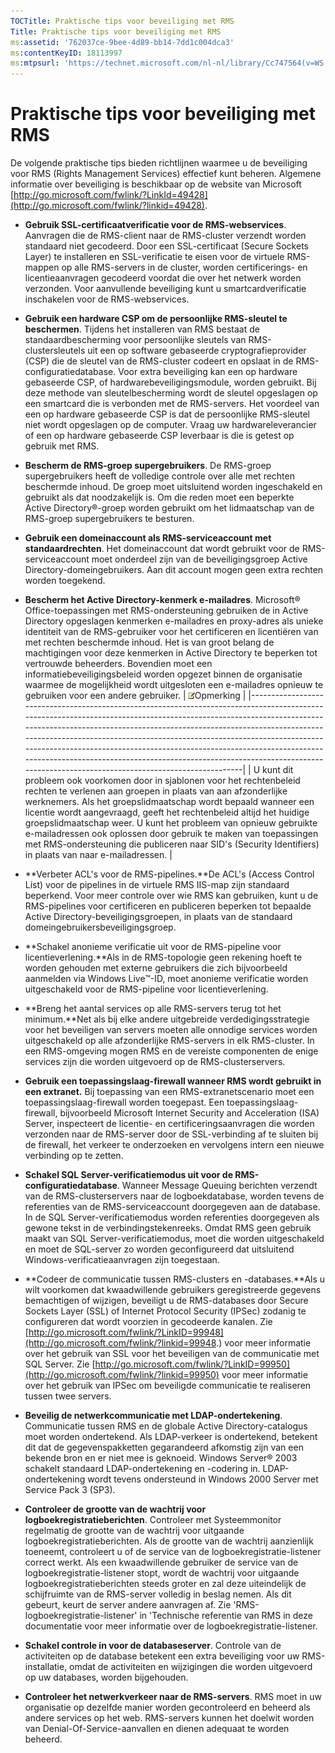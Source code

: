 ```yaml
---
TOCTitle: Praktische tips voor beveiliging met RMS
Title: Praktische tips voor beveiliging met RMS
ms:assetid: '762037ce-9bee-4d89-bb14-7dd1c004dca3'
ms:contentKeyID: 18113997
ms:mtpsurl: 'https://technet.microsoft.com/nl-nl/library/Cc747564(v=WS.10)'
---
```


Praktische tips voor beveiliging met RMS
========================================

De volgende praktische tips bieden richtlijnen waarmee u de beveiliging voor RMS (Rights Management Services) effectief kunt beheren. Algemene informatie over beveiliging is beschikbaar op de website van Microsoft [http://go.microsoft.com/fwlink/?LinkId=49428](http://go.microsoft.com/fwlink/?linkid=49428).

-   **Gebruik SSL-certificaatverificatie voor de RMS-webservices**. Aanvragen die de RMS-client naar de RMS-cluster verzendt worden standaard niet gecodeerd. Door een SSL-certificaat (Secure Sockets Layer) te installeren en SSL-verificatie te eisen voor de virtuele RMS-mappen op alle RMS-servers in de cluster, worden certificerings- en licentieaanvragen gecodeerd voordat die over het netwerk worden verzonden. Voor aanvullende beveiliging kunt u smartcardverificatie inschakelen voor de RMS-webservices.
-   **Gebruik een hardware CSP om de persoonlijke RMS-sleutel te beschermen**. Tijdens het installeren van RMS bestaat de standaardbescherming voor persoonlijke sleutels van RMS-clustersleutels uit een op software gebaseerde cryptografieprovider (CSP) die de sleutel van de RMS-cluster codeert en opslaat in de RMS-configuratiedatabase. Voor extra beveiliging kan een op hardware gebaseerde CSP, of hardwarebeveiligingsmodule, worden gebruikt. Bij deze methode van sleutelbescherming wordt de sleutel opgeslagen op een smartcard die is verbonden met de RMS-servers. Het voordeel van een op hardware gebaseerde CSP is dat de persoonlijke RMS-sleutel niet wordt opgeslagen op de computer. Vraag uw hardwareleverancier of een op hardware gebaseerde CSP leverbaar is die is getest op gebruik met RMS.
-   **Bescherm de RMS-groep supergebruikers**. De RMS-groep supergebruikers heeft de volledige controle over alle met rechten beschermde inhoud. De groep moet uitsluitend worden ingeschakeld en gebruikt als dat noodzakelijk is. Om die reden moet een beperkte Active Directory®-groep worden gebruikt om het lidmaatschap van de RMS-groep supergebruikers te besturen.
-   **Gebruik een domeinaccount als RMS-serviceaccount met standaardrechten**. Het domeinaccount dat wordt gebruikt voor de RMS-serviceaccount moet onderdeel zijn van de beveiligingsgroep Active Directory-domeingebruikers. Aan dit account mogen geen extra rechten worden toegekend.
-   **Bescherm het Active Directory-kenmerk e-mailadres**. Microsoft® Office-toepassingen met RMS-ondersteuning gebruiken de in Active Directory opgeslagen kenmerken e-mailadres en proxy-adres als unieke identiteit van de RMS-gebruiker voor het certificeren en licentiëren van met rechten beschermde inhoud. Het is van groot belang de machtigingen voor deze kenmerken in Active Directory te beperken tot vertrouwde beheerders. Bovendien moet een informatiebeveiligingsbeleid worden opgezet binnen de organisatie waarmee de mogelijkheid wordt uitgesloten een e-mailadres opnieuw te gebruiken voor een andere gebruiker.
    | ![](images/Cc747564.note(WS.10).gif)Opmerking                                                                                                                                                                                                                                                                                                                                                                                                                                                         |
    |------------------------------------------------------------------------------------------------------------------------------------------------------------------------------------------------------------------------------------------------------------------------------------------------------------------------------------------------------------------------------------------------------------------------------------------------------------------------------------------------------------------------------------|
    | U kunt dit probleem ook voorkomen door in sjablonen voor het rechtenbeleid rechten te verlenen aan groepen in plaats van aan afzonderlijke werknemers. Als het groepslidmaatschap wordt bepaald wanneer een licentie wordt aangevraagd, geeft het rechtenbeleid altijd het huidige groepslidmaatschap weer. U kunt het probleem van opnieuw gebruikte e-mailadressen ook oplossen door gebruik te maken van toepassingen met RMS-ondersteuning die publiceren naar SID's (Security Identifiers) in plaats van naar e-mailadressen. |

-   **Verbeter ACL's voor de RMS-pipelines.**De ACL's (Access Control List) voor de pipelines in de virtuele RMS IIS-map zijn standaard beperkend. Voor meer controle over wie RMS kan gebruiken, kunt u de RMS-pipelines voor certificeren en publiceren beperken tot bepaalde Active Directory-beveiligingsgroepen, in plaats van de standaard domeingebruikersbeveiligingsgroep.
-   **Schakel anonieme verificatie uit voor de RMS-pipeline voor licentieverlening.**Als in de RMS-topologie geen rekening hoeft te worden gehouden met externe gebruikers die zich bijvoorbeeld aanmelden via Windows Live™-ID, moet anonieme verificatie worden uitgeschakeld voor de RMS-pipeline voor licentieverlening.
-   **Breng het aantal services op alle RMS-servers terug tot het minimum.**Net als bij elke andere uitgebreide verdedigingsstrategie voor het beveiligen van servers moeten alle onnodige services worden uitgeschakeld op alle afzonderlijke RMS-servers in elk RMS-cluster. In een RMS-omgeving mogen RMS en de vereiste componenten de enige services zijn die worden uitgevoerd op de RMS-clusterservers.
-   **Gebruik een toepassingslaag-firewall wanneer RMS wordt gebruikt in een extranet.** Bij toepassing van een RMS-extranetscenario moet een toepassingslaag-firewall worden toegepast. Een toepassingslaag-firewall, bijvoorbeeld Microsoft Internet Security and Acceleration (ISA) Server, inspecteert de licentie- en certificeringsaanvragen die worden verzonden naar de RMS-server door de SSL-verbinding af te sluiten bij de firewall, het verkeer te onderzoeken en vervolgens intern een nieuwe verbinding op te zetten.
-   **Schakel SQL Server-verificatiemodus uit voor de RMS-configuratiedatabase**. Wanneer Message Queuing berichten verzendt van de RMS-clusterservers naar de logboekdatabase, worden tevens de referenties van de RMS-serviceaccount doorgegeven aan de database. In de SQL Server-verificatiemodus worden referenties doorgegeven als gewone tekst in de verbindingstekenreeks. Omdat RMS geen gebruik maakt van SQL Server-verificatiemodus, moet die worden uitgeschakeld en moet de SQL-server zo worden geconfigureerd dat uitsluitend Windows-verificatieaanvragen zijn toegestaan.
-   **Codeer de communicatie tussen RMS-clusters en -databases.**Als u wilt voorkomen dat kwaadwillende gebruikers geregistreerde gegevens bemachtigen of wijzigen, beveiligt u de RMS-databases door Secure Sockets Layer (SSL) of Internet Protocol Security (IPSec) zodanig te configureren dat wordt voorzien in gecodeerde kanalen. Zie [http://go.microsoft.com/fwlink/?LinkID=99948](http://go.microsoft.com/fwlink/?linkid=99948.) voor meer informatie over het gebruik van SSL voor het beveiligen van de communicatie met SQL Server. Zie [http://go.microsoft.com/fwlink/?LinkID=99950](http://go.microsoft.com/fwlink/?linkid=99950) voor meer informatie over het gebruik van IPSec om beveiligde communicatie te realiseren tussen twee servers.
-   **Beveilig de netwerkcommunicatie met LDAP-ondertekening**. Communicatie tussen RMS en de globale Active Directory-catalogus moet worden ondertekend. Als LDAP-verkeer is ondertekend, betekent dit dat de gegevenspakketten gegarandeerd afkomstig zijn van een bekende bron en er niet mee is geknoeid. Windows Server® 2003 schakelt standaard LDAP-ondertekening en -codering in. LDAP-ondertekening wordt tevens ondersteund in Windows 2000 Server met Service Pack 3 (SP3).
-   **Controleer de grootte van de wachtrij voor logboekregistratieberichten**. Controleer met Systeemmonitor regelmatig de grootte van de wachtrij voor uitgaande logboekregistratieberichten. Als de grootte van de wachtrij aanzienlijk toeneemt, controleert u of de service van de logboekregistratie-listener correct werkt. Als een kwaadwillende gebruiker de service van de logboekregistratie-listener stopt, wordt de wachtrij voor uitgaande logboekregistratieberichten steeds groter en zal deze uiteindelijk de schijfruimte van de RMS-server volledig in beslag nemen. Als dit gebeurt, keurt de server andere aanvragen af. Zie 'RMS-logboekregistratie-listener' in 'Technische referentie van RMS in deze documentatie voor meer informatie over de logboekregistratie-listener.
-   **Schakel controle in voor de databaseserver**. Controle van de activiteiten op de database betekent een extra beveiliging voor uw RMS-installatie, omdat de activiteiten en wijzigingen die worden uitgevoerd op uw databases, worden bijgehouden.
-   **Controleer het netwerkverkeer naar de RMS-servers**. RMS moet in uw organisatie op dezelfde manier worden gecontroleerd en beheerd als andere services op het web. RMS-servers kunnen het doelwit worden van Denial-Of-Service-aanvallen en dienen adequaat te worden beheerd.
